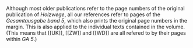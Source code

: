 Although most older publications refer to the page numbers of the original publication of *Holzwege*, all our references refer to pages of the *Gesamtausgabe band 5*, which also prints the original page numbers in the margin. This is also applied to the individual texts contained in the volume. (This means that [[UK]], [[ZW]] and [[WD]] are all refered to by their pages within *GA 5*.)